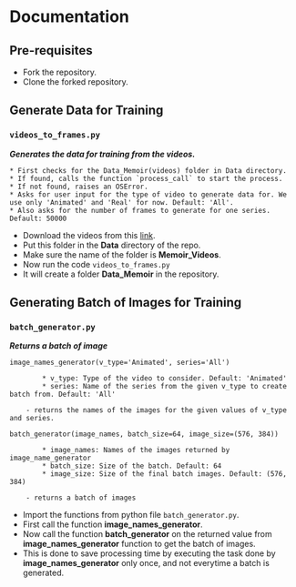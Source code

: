 # Documentation

## Pre-requisites

* Fork the repository.
* Clone the forked repository. 

## Generate Data for Training

### `videos_to_frames.py`

***Generates the data for training from the videos.***
    
    * First checks for the Data_Memoir(videos) folder in Data directory.
    * If found, calls the function `process_call` to start the process.
    * If not found, raises an OSError.
    * Asks for user input for the type of video to generate data for. We use only 'Animated' and 'Real' for now. Default: 'All'.
    * Also asks for the number of frames to generate for one series. Default: 50000

* Download the videos from this [link](https://drive.google.com/drive/folders/1JgnDgGsDxWffh41VOcvSjVLrFJVxZdCp?usp=sharing).
* Put this folder in the **Data** directory of the repo.
* Make sure the name of the folder is **Memoir_Videos**.
* Now run the code `videos_to_frames.py`
* It will create a folder **Data_Memoir** in the repository.

## Generating Batch of Images for Training

### `batch_generator.py`

***Returns a batch of image***

    image_names_generator(v_type='Animated', series='All')
    
            * v_type: Type of the video to consider. Default: 'Animated'
            * series: Name of the series from the given v_type to create batch from. Default: 'All'

        - returns the names of the images for the given values of v_type and series.

    batch_generator(image_names, batch_size=64, image_size=(576, 384))

            * image_names: Names of the images returned by image_name_generator
            * batch_size: Size of the batch. Default: 64
            * image_size: Size of the final batch images. Default: (576, 384)

        - returns a batch of images

* Import the functions from python file `batch_generator.py`.
* First call the function **image_names_generator**.
* Now call the function **batch_generator** on the returned value from **image_names_generator** function to get the batch of images.
* This is done to save processing time by executing the task done by **image_names_generator** only once, and not everytime a batch is generated.
